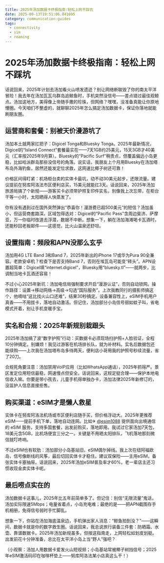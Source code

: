 ```yaml
---
title: 2025年汤加数据卡终极指南:轻松上网不踩坑
date: 2025-09-13T19:51:06.841695
category: communication-guides
tags:
  - connectivity
  - sim
  - roaming
---
```


# 2025年汤加数据卡终极指南：轻松上网不踩坑

话说回来，2025年计划去汤加看火山喷发遗迹？别让网络断联毁了你的南太平洋冒险！我去年在汤加瓦瓦乌群岛追鲸鱼时，手机突然没信号——差点错过最佳观鲸点。汤加这地方，美得像上帝随手撒的珍珠，但网络？嘿嘿，没准备真能让你原地懵圈。今天咱们不整虚的，就聊聊2025年怎么搞定汤加数据卡，保证你落地就能刷朋友圈。

## 运营商和套餐：别被天价漫游坑了

汤加本土就两家扛把子：Digicel Tonga和Bluesky Tonga。2025年最新情况，Digicel的“Island Connect”套餐最实在——7天1GB约25美元，15天3GB才40美元（汇率按2025年9月算）。Bluesky的“Pacific Surf”稍贵点，但覆盖偏远小岛更稳，比如哈派群岛那些没信号的角落。说实话，我朋友上个月用Bluesky在汤加塔布岛外海钓鱼，居然还能发定位求救，这网速比椰子树还可靠！  

价格区间得盯紧：机场柜台卖的实体卡最坑，动不动30美元起步，还限流量。建议提前在努库阿洛法市区便利店买，15美元就能扛3天。话说回来，2025年汤加旅游局搞了个新规——游客买卡必须带护照复印件实名，别像我上次忘带，在柜台干等一小时，太阳晒得人快蒸发了。  

你有没有遇到过在国外突然弹出“恭喜你！漫游费已超500美元”的短信？汤加虽小，但运营商套路深。区域包得选对：Digicel的“Pacific Pass”含周边斐济、萨摩亚，万一你临时改道去浮潜，数据不中断。想象一下，躺在汤加海滩喝卡瓦酒时，还能秒回老板邮件——这感觉，比火山温泉还舒坦。

## 设置指南：频段和APN没那么玄乎

汤加用4G LTE Band 3和Band 7，2025年新出的iPhone 17或华为Pura 90全兼容。老款安卓机？检查下是否支持Band 7，否则在埃瓦岛可能变“砖头”。APN设置超简单：Digicel填“internet.digicel”，Bluesky用“bluesky.tl”——就两步，比调制当地卡瓦酒还容易！  

不过小心2025年新坑：汤加电信局强制要求开启“漫游认证”，否则自动锁网。操作路径：设置→移动网络→高级→勾选“国际服务”。上次我教同行的摄影师搞这个，他嘀咕“这比找火山口还难”，结果30秒搞定。设备兼容性上，eSIM手机用户真香——不用拔卡，落地自动激活。但记住，汤加部分小岛信号弱如蚊子叫，省电模式开着，别让手机变暖手宝。

## 实名和合规：2025年新规别栽跟头

2025年汤加搞了波“数字护照”行动：买数据卡必须现场扫护照+人脸验证，全程10分钟搞定。别嫌烦！我见过游客在机场排长队，就为补材料。实名后数据包还能续购——上次我在汤加塔布岛多待两天，便利店小哥用我的护照号秒续流量，省了20刀。  

合规死角要注意：汤加禁用VoIP应用（比如WhatsApp通话），2025年抓得严。景区发定位用短信最稳，网速慢点但安全。话说回来，这规定挺合理——保护本地电信收入嘛。你要是带小孩去，儿童手机得单独办卡，汤加法律2025年新修订的，没监护人信息直接拒售。

## 购买渠道：eSIM才是懒人救星

实体卡在努库阿洛法机场或市区便利店随手买，但价格浮动大。2025年更推荐eSIM——提前手机下单，落地自动连网。比如✈ [@esim1088](https://t.me/s/esim1088) 提供面向出境通信的 eSIM 服务，支持多国套餐，出发前购买，落地即用。我试过它家汤加7天包，18美元含5GB，比机场便宜三分之一。关键是不用晒太阳排队，飞机落地那刻微信就叮咚响。  

不过eSIM也有软肋：汤加部分小岛基站旧，eSIM偶尔掉线。我上次在纽阿福欧岛，信号像断线的风筝，最后切回实体卡才稳住。建议双保险——主用eSIM，备张实体卡塞抽屉。话说回来，2025年汤加eSIM普及率才60%，老一辈店主还习惯收现金卖实体卡呢。

## 最后唠点实在的

汤加数据卡这事儿，2025年比五年前简单多了。但记住：别信“无限流量”鬼话，汤加实际限速5Mbps；电量省着点，小岛充电难；最绝的是——把APN截图存手机相册，免得信号弱时手忙脚乱。  

想象一下，你站在汤加海底温泉边，手机弹出家人消息：“鲸鱼拍到没？”——这瞬间，数据卡就是你的数字救生圈。话说回来，我总说旅行装备三件套：防晒霜、水壶、靠谱数据卡。2025年汤加新规虽多，但按这指南走，上网轻松如划皮划艇。出发前花十分钟准备，总比在太平洋小岛上当“野人”强吧？  

（小观察：汤加人用数据卡爱发火山短视频；小岛基站常被椰子树挡信号；2025年eSIM激活码印在咖啡杯垫上——努库阿洛法某小店真这么干！）